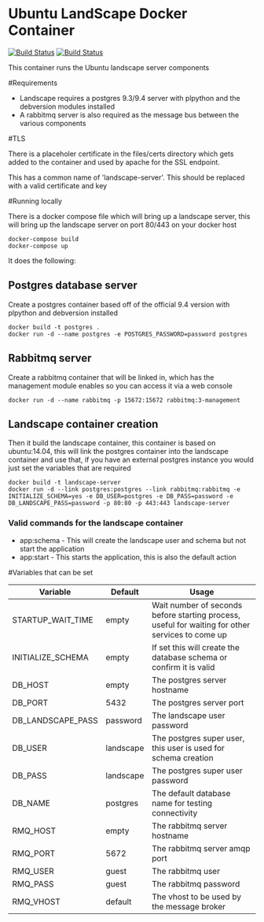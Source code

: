 # Ubuntu LandScape Docker Container

[![Build Status](https://travis-ci.org/vongrossi/docker-landscaper-server.svg?branch=master)](https://travis-ci.org/vongrossi/docker-landscaper-server)
[![Build Status](https://travis-ci.org/vongrossi/docker-landscaper-server.svg?branch=develop)](https://travis-ci.org/vongrossi/docker-landscaper-server)



This container runs the Ubuntu landscape server components

#Requirements

- Landscape requires a postgres 9.3/9.4 server with plpython and the debversion modules installed
- A rabbitmq server is also required as the message bus between the various components

#TLS

There is a placeholer certificate in the files/certs directory which gets added to the container and used by apache for the SSL endpoint.

This has a common name of 'landscape-server'.
This should be replaced with a valid certificate and key

#Running locally

There is a docker compose file which will bring up a landscape server,
this will bring up the landscape server on port 80/443 on your docker host
```
docker-compose build
docker-compose up
```

It does the following:
## Postgres database server
Create a postgres container based off of the official 9.4 version with plpython and debversion installed

```
docker build -t postgres .
docker run -d --name postgres -e POSTGRES_PASSWORD=password postgres
```

## Rabbitmq server
Create a rabbitmq container that will be linked in, which has the management module enables so you can 
access it via a web console

```
docker run -d --name rabbitmq -p 15672:15672 rabbitmq:3-management
```

## Landscape container creation
Then it build the landscape container, this container is based on ubuntu:14.04, this will link the postgres container into the landscape container and use that, if you have an external postgres instance you would just set the variables that are required

```
docker build -t landscape-server
docker run -d --link postgres:postgres --link rabbitmq:rabbitmq -e INITIALIZE_SCHEMA=yes -e DB_USER=postgres -e DB_PASS=password -e DB_LANDSCAPE_PASS=password -p 80:80 -p 443:443 landscape-server
```

### Valid commands for the landscape container
- app:schema - This will create the landscape user and schema but not start the application
- app:start - This starts the application, this is also the default action

#Variables that can be set

| Variable             | Default   | Usage  |
| -------------------- | --------- | ------ |
| STARTUP_WAIT_TIME    | empty     | Wait number of seconds before starting process, useful for waiting for other services to come up |
| INITIALIZE_SCHEMA    | empty     | If set this will create the database schema or confirm it is valid |
| DB_HOST              | empty     | The postgres server hostname |
| DB_PORT              | 5432      | The postgres server port |
| DB_LANDSCAPE_PASS    | password  | The landscape user password |
| DB_USER              | landscape | The postgres super user, this user is used for schema creation|
| DB_PASS              | landscape | The postgres super user password |
| DB_NAME              | postgres  | The default database name for testing connectivity |
| RMQ_HOST             | empty     | The rabbitmq server hostname |
| RMQ_PORT             | 5672      | The rabbitmq server amqp port |
| RMQ_USER             | guest     | The rabbitmq user |
| RMQ_PASS             | guest     | The rabbitmq password |
| RMQ_VHOST            | default   | The vhost to be used by the message broker |
